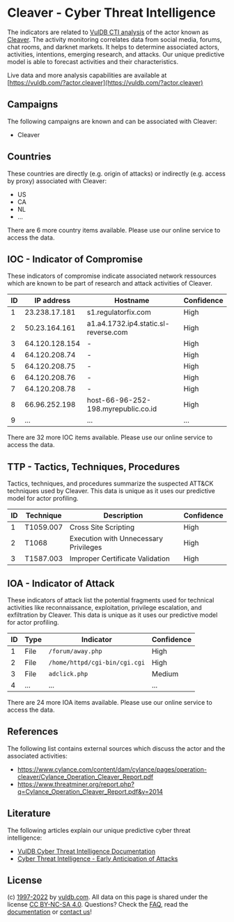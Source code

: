 # Cleaver - Cyber Threat Intelligence

The indicators are related to [VulDB CTI analysis](https://vuldb.com/?kb.cti) of the actor known as [Cleaver](https://vuldb.com/?actor.cleaver). The activity monitoring correlates data from social media, forums, chat rooms, and darknet markets. It helps to determine associated actors, activities, intentions, emerging research, and attacks. Our unique predictive model is able to forecast activities and their characteristics.

Live data and more analysis capabilities are available at [https://vuldb.com/?actor.cleaver](https://vuldb.com/?actor.cleaver)

## Campaigns

The following campaigns are known and can be associated with Cleaver:

* Cleaver

## Countries

These countries are directly (e.g. origin of attacks) or indirectly (e.g. access by proxy) associated with Cleaver:

* US
* CA
* NL
* ...

There are 6 more country items available. Please use our online service to access the data.

## IOC - Indicator of Compromise

These indicators of compromise indicate associated network ressources which are known to be part of research and attack activities of Cleaver.

ID | IP address | Hostname | Confidence
-- | ---------- | -------- | ----------
1 | 23.238.17.181 | s1.regulatorfix.com | High
2 | 50.23.164.161 | a1.a4.1732.ip4.static.sl-reverse.com | High
3 | 64.120.128.154 | - | High
4 | 64.120.208.74 | - | High
5 | 64.120.208.75 | - | High
6 | 64.120.208.76 | - | High
7 | 64.120.208.78 | - | High
8 | 66.96.252.198 | host-66-96-252-198.myrepublic.co.id | High
9 | ... | ... | ...

There are 32 more IOC items available. Please use our online service to access the data.

## TTP - Tactics, Techniques, Procedures

Tactics, techniques, and procedures summarize the suspected ATT&CK techniques used by Cleaver. This data is unique as it uses our predictive model for actor profiling.

ID | Technique | Description | Confidence
-- | --------- | ----------- | ----------
1 | T1059.007 | Cross Site Scripting | High
2 | T1068 | Execution with Unnecessary Privileges | High
3 | T1587.003 | Improper Certificate Validation | High

## IOA - Indicator of Attack

These indicators of attack list the potential fragments used for technical activities like reconnaissance, exploitation, privilege escalation, and exfiltration by Cleaver. This data is unique as it uses our predictive model for actor profiling.

ID | Type | Indicator | Confidence
-- | ---- | --------- | ----------
1 | File | `/forum/away.php` | High
2 | File | `/home/httpd/cgi-bin/cgi.cgi` | High
3 | File | `adclick.php` | Medium
4 | ... | ... | ...

There are 24 more IOA items available. Please use our online service to access the data.

## References

The following list contains external sources which discuss the actor and the associated activities:

* https://www.cylance.com/content/dam/cylance/pages/operation-cleaver/Cylance_Operation_Cleaver_Report.pdf
* https://www.threatminer.org/report.php?q=Cylance_Operation_Cleaver_Report.pdf&y=2014

## Literature

The following articles explain our unique predictive cyber threat intelligence:

* [VulDB Cyber Threat Intelligence Documentation](https://vuldb.com/?kb.cti)
* [Cyber Threat Intelligence - Early Anticipation of Attacks](https://www.scip.ch/en/?labs.20201022)

## License

(c) [1997-2022](https://vuldb.com/?kb.changelog) by [vuldb.com](https://vuldb.com/?kb.about). All data on this page is shared under the license [CC BY-NC-SA 4.0](https://creativecommons.org/licenses/by-nc-sa/4.0/). Questions? Check the [FAQ](https://vuldb.com/?kb.faq), read the [documentation](https://vuldb.com/?kb) or [contact us](https://vuldb.com/?contact)!
